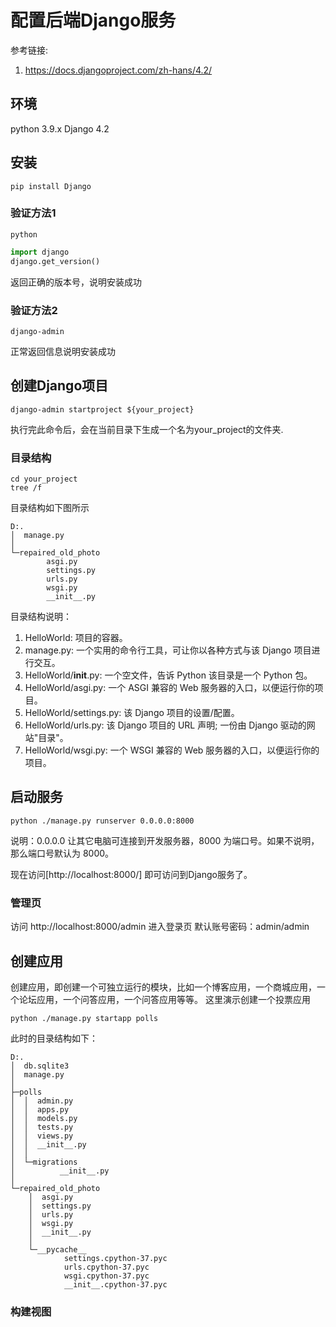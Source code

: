 # 配置后端Django服务

参考链接: 
1. https://docs.djangoproject.com/zh-hans/4.2/
## 环境
python 3.9.x
Django 4.2
## 安装
```shell
pip install Django
```
### 验证方法1 
```shell
python
```
```python
import django
django.get_version()
```
返回正确的版本号，说明安装成功

### 验证方法2
```shell
django-admin
```
正常返回信息说明安装成功
## 创建Django项目
```shell
django-admin startproject ${your_project}
```
执行完此命令后，会在当前目录下生成一个名为your_project的文件夹.

### 目录结构
```shell
cd your_project
tree /f
```
目录结构如下图所示
```
D:.
│  manage.py
│
└─repaired_old_photo
        asgi.py
        settings.py
        urls.py
        wsgi.py
        __init__.py
```
目录结构说明：
1. HelloWorld: 项目的容器。
2. manage.py: 一个实用的命令行工具，可让你以各种方式与该 Django 项目进行交互。
3. HelloWorld/__init__.py: 一个空文件，告诉 Python 该目录是一个 Python 包。
4. HelloWorld/asgi.py: 一个 ASGI 兼容的 Web 服务器的入口，以便运行你的项目。
5. HelloWorld/settings.py: 该 Django 项目的设置/配置。
6. HelloWorld/urls.py: 该 Django 项目的 URL 声明; 一份由 Django 驱动的网站"目录"。
7. HelloWorld/wsgi.py: 一个 WSGI 兼容的 Web 服务器的入口，以便运行你的项目。

## 启动服务
```shell
python ./manage.py runserver 0.0.0.0:8000
```

说明：0.0.0.0 让其它电脑可连接到开发服务器，8000 为端口号。如果不说明，那么端口号默认为 8000。

现在访问[http://localhost:8000/] 
即可访问到Django服务了。
### 管理页
 访问 http://localhost:8000/admin 进入登录页
 默认账号密码：admin/admin
 
## 创建应用
创建应用，即创建一个可独立运行的模块，比如一个博客应用，一个商城应用，一个论坛应用，一个问答应用，一个问答应用等等。
这里演示创建一个投票应用
```shell
python ./manage.py startapp polls 
```
此时的目录结构如下：
```
D:.
│  db.sqlite3
│  manage.py
│  
├─polls
│  │  admin.py
│  │  apps.py
│  │  models.py
│  │  tests.py
│  │  views.py
│  │  __init__.py
│  │  
│  └─migrations
│          __init__.py
│
└─repaired_old_photo
    │  asgi.py
    │  settings.py
    │  urls.py
    │  wsgi.py
    │  __init__.py
    │
    └─__pycache__
            settings.cpython-37.pyc
            urls.cpython-37.pyc
            wsgi.cpython-37.pyc
            __init__.cpython-37.pyc
```
### 构建视图
